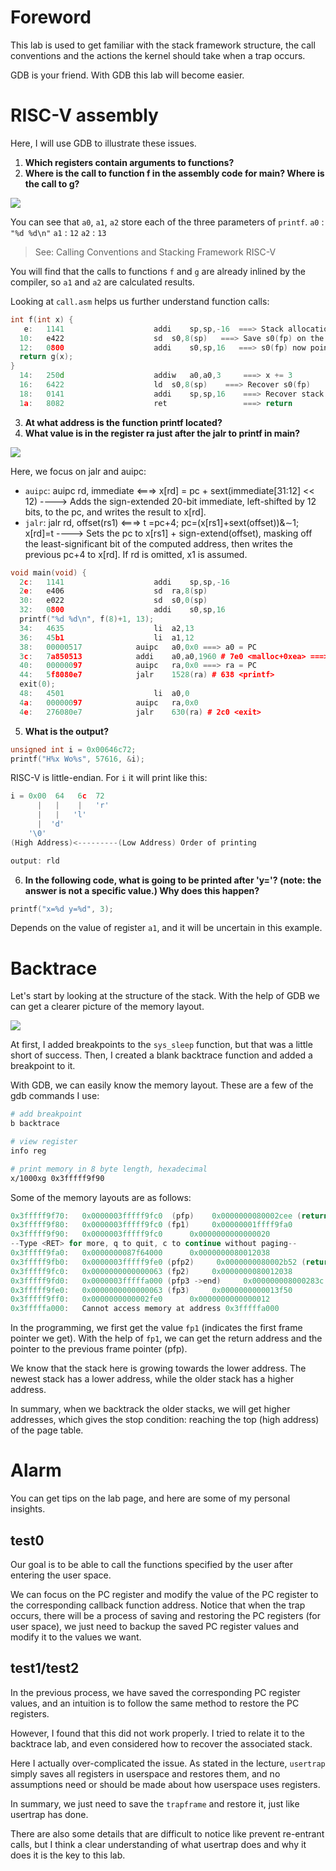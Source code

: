 # Foreword
This lab is used to get familiar with the stack framework structure, the call conventions and the actions the kernel should take when a trap occurs.

GDB is your friend. With GDB this lab will become easier.


# RISC-V assembly

Here, I will use GDB to illustrate these issues.

1. **Which registers contain arguments to functions?**
2. **Where is the call to function f in the assembly code for main? Where is the call to g?**

![](assets/call_reg.png)

You can see that `a0`, `a1`, `a2`  store each of the three parameters of `printf`.
`a0` : `"%d %d\n"`
`a1` : `12`
`a2` : `13`

> See: Calling Conventions and Stacking Framework RISC-V

You will find that the calls to functions `f` and `g` are already inlined by the compiler, so `a1` and `a2` are calculated results.

Looking at `call.asm` helps us further understand function calls:
```cpp
int f(int x) {
   e:	1141                	addi	sp,sp,-16  ===> Stack allocation
  10:	e422                	sd	s0,8(sp)   ===> Save s0(fp) on the stack
  12:	0800                	addi	s0,sp,16   ===> s0(fp) now points to the pre-allocation stack
  return g(x);
}
  14:	250d                	addiw	a0,a0,3     ===> x += 3
  16:	6422                	ld	s0,8(sp)    ===> Recover s0(fp)
  18:	0141                	addi	sp,sp,16    ===> Recover stack
  1a:	8082                	ret                 ===> return
```

3. **At what address is the function printf located?**
4. **What value is in the register ra just after the jalr to printf in main?**

![](assets/call_reg2.png)

Here, we focus on jalr and auipc:
- `auipc`: auipc rd, immediate  <===> x[rd] = pc + sext(immediate[31:12] << 12) ----> Adds the sign-extended 20-bit immediate, left-shifted by 12 bits, to the pc, and writes the result to x[rd].
- `jalr`: jalr rd, offset(rs1)  <===> t =pc+4; pc=(x[rs1]+sext(offset))&∼1; x[rd]=t ----> Sets the pc to x[rs1] + sign-extend(offset), masking off the least-significant bit of the computed address, then writes the previous pc+4 to x[rd]. If rd is omitted, x1 is assumed.


```cpp
void main(void) {
  2c:	1141                	addi	sp,sp,-16
  2e:	e406                	sd	ra,8(sp)
  30:	e022                	sd	s0,0(sp)
  32:	0800                	addi	s0,sp,16
  printf("%d %d\n", f(8)+1, 13);
  34:	4635                	li	a2,13
  36:	45b1                	li	a1,12
  38:	00000517          	auipc	a0,0x0 ===> a0 = PC
  3c:	7a850513          	addi	a0,a0,1960 # 7e0 <malloc+0xea> ===> a0 = addressOf("%d %d\n")
  40:	00000097          	auipc	ra,0x0 ===> ra = PC
  44:	5f8080e7          	jalr	1528(ra) # 638 <printf>
  exit(0);
  48:	4501                	li	a0,0
  4a:	00000097          	auipc	ra,0x0
  4e:	276080e7          	jalr	630(ra) # 2c0 <exit>
```

5. **What is the output?**

```cpp
unsigned int i = 0x00646c72;
printf("H%x Wo%s", 57616, &i);
```

RISC-V is little-endian. For `i` it will print like this:

```cpp
i = 0x00  64   6c  72
      |   |    |   'r'
      |   |   'l'
      |  'd'
    '\0'
(High Address)<---------(Low Address) Order of printing

output: rld
```


6. **In the following code, what is going to be printed after 'y='? (note: the answer is not a specific value.) Why does this happen?**

```cpp
printf("x=%d y=%d", 3);
```

Depends on the value of register `a1`, and it will be uncertain in this example.


# Backtrace


Let's start by looking at the structure of the stack. With the help of GDB we can get a clearer picture of the memory layout.

![](assets/stack.png)

At first, I added breakpoints to the `sys_sleep` function, but that was a little short of success.
Then, I created a blank backtrace function and added a breakpoint to it.

With GDB, we can easily know the memory layout. These are a few of the gdb commands I use:

```bash
# add breakpoint
b backtrace

# view register
info reg

# print memory in 8 byte length, hexadecimal
x/1000xg 0x3fffff9f90
```

Some of the memory layouts are as follows:

```cpp
0x3fffff9f70:   0x0000003fffff9fc0  (pfp)    0x0000000080002cee (return address 1)
0x3fffff9f80:   0x0000003fffff9fc0 (fp1)     0x00000001ffff9fa0
0x3fffff9f90:   0x0000003fffff9fc0      0x0000000000000020
--Type <RET> for more, q to quit, c to continue without paging--
0x3fffff9fa0:   0x0000000087f64000      0x0000000080012038
0x3fffff9fb0:   0x0000003fffff9fe0 (pfp2)     0x0000000080002b52 (return address 2)
0x3fffff9fc0:   0x0000000000000063 (fp2)     0x0000000080012038
0x3fffff9fd0:   0x0000003fffffa000 (pfp3 ->end)     0x000000008000283c (return address 3)
0x3fffff9fe0:   0x0000000000000063 (fp3)     0x0000000000013f50
0x3fffff9ff0:   0x0000000000002fe0      0x0000000000000012
0x3fffffa000:   Cannot access memory at address 0x3fffffa000
```

In the programming, we first get the value `fp1` (indicates the first frame pointer we get).
With the help of `fp1`, we can get the return address and the pointer to the previous frame pointer (pfp).

We know that the stack here is growing towards the lower address. The newest stack has a lower address, while the older stack has a higher address.

In summary, when we backtrack the older stacks, we will get higher addresses, which gives the stop condition: reaching the top (high address) of the page table.


# Alarm

You can get tips on the lab page, and here are some of my personal insights.

## test0

Our goal is to be able to call the functions specified by the user after entering the user space.

We can focus on the PC register and modify the value of the PC register to the corresponding callback function address. Notice that when the trap occurs, there will be a process of saving and restoring the PC registers (for user space), we just need to backup the saved PC register values and modify it to the values we want.


## test1/test2

In the previous process, we have saved the corresponding PC register values, and an intuition is to follow the same method to restore the PC registers.

However, I found that this did not work properly. I tried to relate it to the backtrace lab, and even considered how to recover the associated stack.

Here I actually over-complicated the issue. As stated in the lecture, `usertrap` simply saves all registers in userspace and restores them, and no assumptions need or should be made about how userspace uses registers.

In summary, we just need to save the `trapframe` and restore it, just like usertrap has done.

There are also some details that are difficult to notice like prevent re-entrant calls, but I think a clear understanding of what usertrap does and why it does it is the key to this lab.
